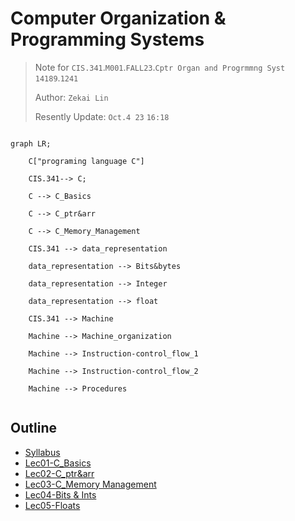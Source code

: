 # Computer Organization & Programming Systems

> Note for `CIS.341`.`M001`.`FALL23`.`Cptr Organ and Progrmmng Syst` `14189`.`1241`
>
> Author: `Zekai Lin`
>
> Resently Update: `Oct.4 23` `16:18`

```mermaid

graph LR;
    
    C["programing language C"]

    CIS.341--> C; 

    C --> C_Basics

    C --> C_ptr&arr

    C --> C_Memory_Management

    CIS.341 --> data_representation 
    
    data_representation --> Bits&bytes

    data_representation --> Integer

    data_representation --> float

    CIS.341 --> Machine

    Machine --> Machine_organization

    Machine --> Instruction-control_flow_1

    Machine --> Instruction-control_flow_2

    Machine --> Procedures


```

## Outline

- [Syllabus](../../res/cis341Fa23Syllabus.pdf)  
- [Lec01-C_Basics](../../nodes/001/index.md)
- [Lec02-C_ptr&arr](../../nodes/002/index.md)
- [Lec03-C_Memory Management](../../nodes/003/index.md)
- [Lec04-Bits & Ints](../../nodes/004/index.md)
- [Lec05-Floats](../../nodes/006/index.md)
